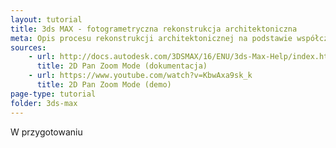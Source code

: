 ```yaml
---
layout: tutorial
title: 3ds MAX - fotogrametryczna rekonstrukcja architektoniczna
meta: Opis procesu rekonstrukcji architektonicznej na podstawie współczesnego i archiwalnego materiału zdjęciowego w programach Photoscan i 3ds MAX
sources:
    - url: http://docs.autodesk.com/3DSMAX/16/ENU/3ds-Max-Help/index.html?url=files/GUID-99485729-B016-43BB-8035-3887D76771A8.htm,topicNumber=d30e16532
      title: 2D Pan Zoom Mode (dokumentacja)
    - url: https://www.youtube.com/watch?v=KbwAxa9sk_k
      title: 2D Pan Zoom Mode (demo)
page-type: tutorial
folder: 3ds-max
---
```


W przygotowaniu